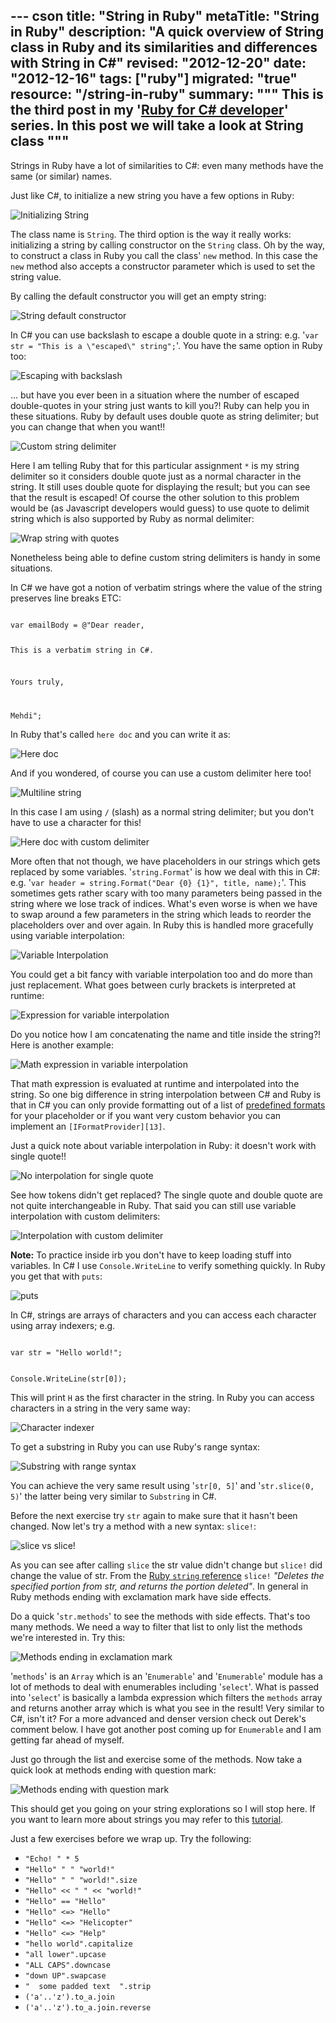 --- cson
title: "String in Ruby"
metaTitle: "String in Ruby"
description: "A quick overview of String class in Ruby and its similarities and differences with String in C#"
revised: "2012-12-20"
date: "2012-12-16"
tags: ["ruby"]
migrated: "true"
resource: "/string-in-ruby"
summary: """
This is the third post in my '[Ruby for C# developer](/ruby-for-csharp-developers)' series. In this post we will take a look at String class
"""
---
Strings in Ruby have a lot of similarities to C#: even many methods have the same (or similar) names. 

Just like C#, to initialize a new string you have a few options in Ruby:

![Initializing String][1]

The class name is `String`. The third option is the way it really works: initializing a string by calling constructor on the `String` class. Oh by the way, to construct a class in Ruby you call the class' `new` method. In this case the `new` method also accepts a constructor parameter which is used to set the string value.

By calling the default constructor you will get an empty string:

![String default constructor][2]

In C# you can use backslash to escape a double quote in a string: e.g. '`var str = "This is a \"escaped\" string";`'. You have the same option in Ruby too:

![Escaping with backslash][3]

... but have you ever been in a situation where the number of escaped double-quotes in your string just wants to kill you?! Ruby can help you in these situations. Ruby by default uses double quote as string delimiter; but you can change that when you want!!

![Custom string delimiter][4]

Here I am telling Ruby that for this particular assignment `*` is my string delimiter so it considers double quote just as a normal character in the string. It still uses double quote for displaying the result; but you can see that the result is escaped! Of course the other solution to this problem would be (as Javascript developers would guess) to use quote to delimit string which is also supported by Ruby as normal delimiter:

![Wrap string with quotes][5]

Nonetheless being able to define custom string delimiters is handy in some situations.

In C# we have got a notion of verbatim strings where the value of the string preserves line breaks ETC:

<code>
var emailBody = @"Dear reader,

This is a verbatim string in C#.

Yours truly,

Mehdi";
</code>

In Ruby that's called `here doc` and you can write it as:

![Here doc][6]

And if you wondered, of course you can use a custom delimiter here too!

![Multiline string][7]

In this case I am using `/` (slash) as a normal string delimiter; but you don't have to use a character for this!

![Here doc with custom delimiter][8]

More often that not though, we have placeholders in our strings which gets replaced by some variables. '`string.Format`' is how we deal with this in C#: e.g. '`var header = string.Format("Dear {0} {1}", title, name);`'. This sometimes gets rather scary with too many parameters being passed in the string where we lose track of indices. What's even worse is when we have to swap around a few parameters in the string which leads to reorder the placeholders over and over again. In Ruby this is handled more gracefully using variable interpolation:

![Variable Interpolation][9]

You could get a bit fancy with variable interpolation too and do more than just replacement. What goes between curly brackets is interpreted at runtime:

![Expression for variable interpolation][10]

Do you notice how I am concatenating the name and title inside the string?! Here is another example:

![Math expression in variable interpolation][11]

That math expression is evaluated at runtime and interpolated into the string. So one big difference in string interpolation between C# and Ruby is that in C# you can only provide formatting out of a list of [predefined formats][12] for your placeholder or if you want very custom behavior you can implement an `[IFormatProvider][13]`.

Just a quick note about variable interpolation in Ruby: it doesn't work with single quote!!

![No interpolation for single quote][14]

See how tokens didn't get replaced? The single quote and double quote are not quite interchangeable in Ruby. That said you can still use variable interpolation with custom delimiters:

![Interpolation with custom delimiter][15]

**Note:**
To practice inside irb you don't have to keep loading stuff into variables. In C# I use `Console.WriteLine` to verify something quickly. In Ruby you get that with `puts`:

![puts][16]

In C#, strings are arrays of characters and you can access each character using array indexers; e.g. 

<code>
var str = "Hello world!";

Console.WriteLine(str[0]);
</code>

This will print `H` as the first character in the string. In Ruby you can access characters in a string in the very same way:

![Character indexer][17]

To get a substring in Ruby you can use Ruby's range syntax:

![Substring with range syntax][18]

You can achieve the very same result using '`str[0, 5]`' and '`str.slice(0, 5)`' the latter being very similar to `Substring` in C#. 

Before the next exercise try `str` again to make sure that it hasn't been changed. Now let's try a method with a new syntax: `slice!`:

![slice vs slice!][19]

As you can see after calling `slice` the str value didn't change but `slice!` did change the value of str. From the [Ruby `string` reference](http://www.ruby-doc.org/core-1.9.3/String.html) `slice!` *"Deletes the specified portion from str, and returns the portion deleted"*. In general in Ruby methods ending with exclamation mark have side effects. 

Do a quick '`str.methods`' to see the methods with side effects. That's too many methods. We need a way to filter that list to only list the methods we're interested in. Try this:

![Methods ending in exclamation mark][20]

'`methods`' is an `Array` which is an '`Enumerable`' and '`Enumerable`' module has a lot of methods to deal with enumerables including '`select`'. What is passed into '`select`' is basically a lambda expression which filters the `methods` array and returns another array which is what you see in the result! Very similar to C#, isn't it? For a more advanced and denser version check out Derek's comment below. I have got another post coming up for `Enumerable` and I am getting far ahead of myself.

Just go through the list and exercise some of the methods. Now take a quick look at methods ending with question mark:

![Methods ending with question mark][21]

This should get you going on your string explorations so I will stop here. If you want to learn more about strings you may refer to this [tutorial](http://zetcode.com/lang/rubytutorial/strings/).

Just a few exercises before we wrap up. Try the following:

 - `"Echo! " * 5`
 - `"Hello" " " "world!"` 
 - `"Hello" " " "world!".size` 
 - `"Hello" << " " << "world!"` 
 - `"Hello" == "Hello"`
 - `"Hello" <=> "Hello"`
 - `"Hello" <=> "Helicopter"`
 - `"Hello" <=> "Help"`
 - `"hello world".capitalize`
 - `"all lower".upcase`
 - `"ALL CAPS".downcase`
 - `"down UP".swapcase`
 - `"  some padded text  ".strip`
 - `('a'..'z').to_a.join`
 - `('a'..'z').to_a.join.reverse`  


  [1]: /get/blogpictures/strings-in-ruby/initializing-string.png
  [2]: /get/blogpictures/strings-in-ruby/string-default-ctor.png
  [3]: /get/blogpictures/strings-in-ruby/escape-with-backslash.png
  [4]: /get/blogpictures/strings-in-ruby/custom-string-delimiter.png
  [5]: /get/blogpictures/strings-in-ruby/wrap-with-quote.png
  [6]: /get/blogpictures/strings-in-ruby/heredoc.png
  [7]: /get/blogpictures/strings-in-ruby/multi-line-string.png
  [8]: /get/blogpictures/strings-in-ruby/heredoc-delimiter.png
  [9]: /get/blogpictures/strings-in-ruby/variable-interpolation.png
  [10]: /get/blogpictures/strings-in-ruby/interpolation-expression.png
  [11]: /get/blogpictures/strings-in-ruby/interpolation-math-expression.png
  [12]: http://msdn.microsoft.com/en-us/library/26etazsy.aspx
  [13]: http://msdn.microsoft.com/en-us/library/system.iformatprovider.aspx
  [14]: /get/blogpictures/strings-in-ruby/no-interpolation-with-quote.png
  [15]: /get/blogpictures/strings-in-ruby/interpolation-with-custom-delimiter.png
  [16]: /get/blogpictures/strings-in-ruby/puts.png
  [17]: /get/blogpictures/strings-in-ruby/char-indexer.png
  [18]: /get/blogpictures/strings-in-ruby/substr-with-range.png
  [19]: /get/blogpictures/strings-in-ruby/slice.png
  [20]: /get/blogpictures/strings-in-ruby/methods-ending-w-exclamation.png
  [21]: /get/blogpictures/strings-in-ruby/methods-ending-with-question.png